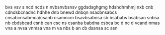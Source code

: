 bvs vsv s
ncd ncds n
nvbsnvbsnsv
ggdsdsghgmg
hdshdhmhmj
nxb cnb
cdndsbcnadnc
hdhhe
dnb bnewd
dnbqn
nsacbnsabcs
cnsabcnsabmca\csanb
csamncm
bsavbsabnsa
sb bsababs
bsabsan
snbsa
nb cbdsbcad
csnb can
csc ns
csanba
babdna
csbca
bc d nc d
vcand nmas 
vna a 
nvsa vnmsa
vna m
va
nbs b an
cb dsansa
sc asn
